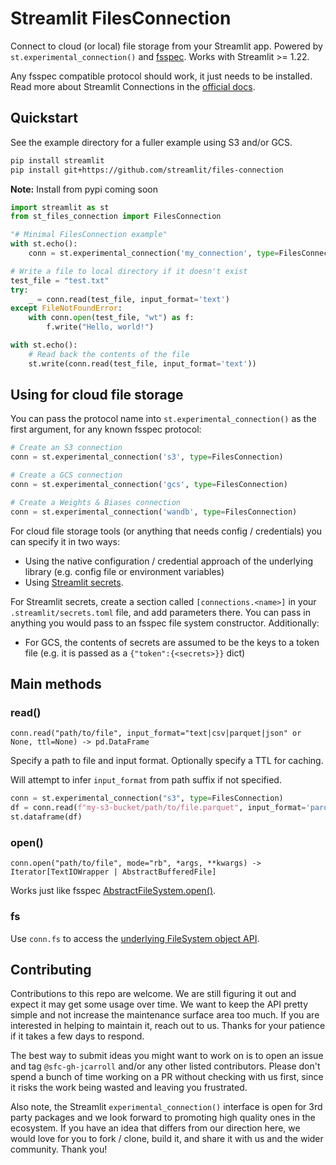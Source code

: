 # Streamlit FilesConnection

Connect to cloud (or local) file storage from your Streamlit app. Powered by `st.experimental_connection()` and [fsspec](https://filesystem-spec.readthedocs.io/en/latest/). Works with Streamlit >= 1.22.

Any fsspec compatible protocol should work, it just needs to be installed. Read more about Streamlit Connections in the
[official docs](https://docs.streamlit.io/library/api-reference/connections).

## Quickstart

See the example directory for a fuller example using S3 and/or GCS.

```sh
pip install streamlit
pip install git+https://github.com/streamlit/files-connection
```

**Note:** Install from pypi coming soon

```python
import streamlit as st
from st_files_connection import FilesConnection

"# Minimal FilesConnection example"
with st.echo():
    conn = st.experimental_connection('my_connection', type=FilesConnection)

# Write a file to local directory if it doesn't exist
test_file = "test.txt"
try:
    _ = conn.read(test_file, input_format='text')
except FileNotFoundError:
    with conn.open(test_file, "wt") as f:
        f.write("Hello, world!")

with st.echo():
    # Read back the contents of the file
    st.write(conn.read(test_file, input_format='text'))
```

## Using for cloud file storage

You can pass the protocol name into `st.experimental_connection()` as the first argument, for any known fsspec protocol:

```python
# Create an S3 connection
conn = st.experimental_connection('s3', type=FilesConnection)

# Create a GCS connection
conn = st.experimental_connection('gcs', type=FilesConnection)

# Create a Weights & Biases connection
conn = st.experimental_connection('wandb', type=FilesConnection)
```

For cloud file storage tools (or anything that needs config / credentials) you can specify it in two ways:

- Using the native configuration / credential approach of the underlying library (e.g. config file or environment variables)
- Using [Streamlit secrets](https://docs.streamlit.io/library/advanced-features/secrets-management).

For Streamlit secrets, create a section called `[connections.<name>]` in your `.streamlit/secrets.toml` file, and add parameters
there. You can pass in anything you would pass to an fsspec file system constructor. Additionally:

- For GCS, the contents of secrets are assumed to be the keys to a token file (e.g. it is passed as a `{"token":{<secrets>}}` dict)

## Main methods

### read()

`conn.read("path/to/file", input_format="text|csv|parquet|json" or None, ttl=None) -> pd.DataFrame`

Specify a path to file and input format. Optionally specify a TTL for caching.

Will attempt to infer `input_format` from path suffix if not specified.

```python
conn = st.experimental_connection("s3", type=FilesConnection)
df = conn.read(f"my-s3-bucket/path/to/file.parquet", input_format='parquet')
st.dataframe(df)
```

### open()

`conn.open("path/to/file", mode="rb", *args, **kwargs) -> Iterator[TextIOWrapper | AbstractBufferedFile]`

Works just like fsspec [AbstractFileSystem.open()](https://filesystem-spec.readthedocs.io/en/latest/api.html#fsspec.spec.AbstractFileSystem.open).

### fs

Use `conn.fs` to access the [underlying FileSystem object API](https://filesystem-spec.readthedocs.io/en/latest/api.html#fsspec.spec.AbstractFileSystem).

## Contributing

Contributions to this repo are welcome. We are still figuring it out and expect it may get some usage over time. We want to keep the API pretty simple
and not increase the maintenance surface area too much. If you are interested in helping to maintain it, reach out to us. Thanks for your patience if
it takes a few days to respond.

The best way to submit ideas you might want to work on is to open an issue and tag `@sfc-gh-jcarroll` and/or any other listed contributors.
Please don't spend a bunch of time working on a PR without checking with us first, since it risks the work being wasted and leaving you frustrated.

Also note, the Streamlit `experimental_connection()` interface is open for 3rd party packages and we look forward to promoting high quality ones in
the ecosystem. If you have an idea that differs from our direction here, we would love for you to fork / clone, build it, and share it with us and
the wider community. Thank you!

